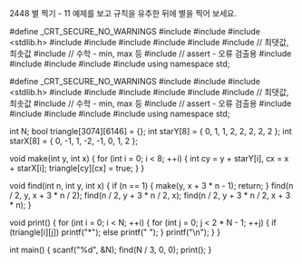 2448 별 찍기 - 11
예제를 보고 규칙을 유추한 뒤에 별을 찍어 보세요.



#define _CRT_SECURE_NO_WARNINGS
#include <numeric>
#include <cstdio>
#include <stdlib.h>
#include <iostream>
#include <cstring>
#include <string>
#include <algorithm>
#include <vector>
#include <climits>   // 최댓값, 최솟값
#include <cmath>   // 수학 - min, max 등
#include <cassert>   // assert - 오류 검출용
#include <queue>
#include <stack>
#include <deque>
#include <map>
#include <set>
using namespace std;

#define _CRT_SECURE_NO_WARNINGS
#include <numeric>
#include <cstdio>
#include <stdlib.h>
#include <iostream>
#include <cstring>
#include <string>
#include <algorithm>
#include <vector>
#include <climits>   // 최댓값, 최솟값
#include <cmath>   // 수학 - min, max 등
#include <cassert>   // assert - 오류 검출용
#include <queue>
#include <stack>
#include <deque>
#include <map>
#include <set>
using namespace std;

int N;
bool triangle[3074][6146] = {};
int starY[8] = { 0, 1, 1, 2, 2, 2, 2, 2 };
int starX[8] = { 0, -1, 1, -2, -1, 0, 1, 2 };

void make(int y, int x) {
	for (int i = 0; i < 8; ++i) {
		int cy = y + starY[i], cx = x + starX[i];
		triangle[cy][cx] = true;
	}
}

void find(int n, int y, int x) {
	if (n == 1) {
		make(y, x + 3 * n - 1);
		return;
	}
	find(n / 2, y, x + 3 * n / 2);
	find(n / 2, y + 3 * n / 2, x);
	find(n / 2, y + 3 * n / 2, x + 3 * n);
}

void print() {
	for (int i = 0; i < N; ++i) {
		for (int j = 0; j < 2 * N - 1; ++j) {
			if (triangle[i][j])
				printf("*");
			else
				printf(" ");
		}
		printf("\n");
	}
}

int main() {
	scanf("%d", &N);
	find(N / 3, 0, 0);
	print();
}
